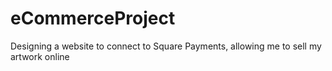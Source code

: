 # eCommerceProject
Designing a website to connect to Square Payments, allowing me to sell my artwork online
